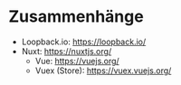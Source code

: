 # Zusammenhänge

- Loopback.io: https://loopback.io/
- Nuxt: https://nuxtjs.org/
  - Vue: https://vuejs.org/
  - Vuex (Store): https://vuex.vuejs.org/